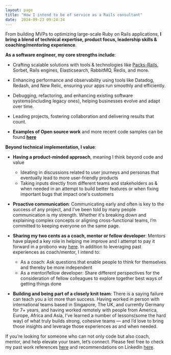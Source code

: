 ```yaml
---
layout: page
title: "How I intend to be of service as a Rails consultant"
date:  2024-09-23 09:24:34
---
```


From building MVPs to optimizing large-scale Ruby on Rails applications, **I bring a blend of technical expertise, product focus, leadership skills & coaching/mentoring experience**.

**As a software engineer, my core strengths include**:

- Crafting scalable solutions with tools & technologies like [Packs-Rails](https://github.com/rubyatscale/packs-rails), Sorbet, Rails engines, Elasticsearch, RabbitMQ, Redis, and more.

- Enhancing performance and observability using tools like Datadog, Redash, and New Relic, ensuring your apps run smoothly and efficiently.

- Debugging, refactoring, and enhancing existing software systems(including legacy ones), helping businesses evolve and adapt over time.

- Leading projects, fostering collaboration and delivering results that count.

- **Examples of Open source work** and more recent code samples can be found **[here](https://gist.github.com/boddhisattva/7e394480e8b56870bd43e6c188e9ff1c)**

**Beyond technical implementation, I value**:

- **Having a product-minded approach**, meaning I think beyond code and value
  - Ideating in discussions related to user journeys and personas that eventually lead to more user-friendly products
  - Taking inputs directly from different teams and stakeholders as & when needed in an attempt to build better features or when fixing important bugs that impact one's customers

- **Proactive communication**: Communicating early and often is key to the success of any project, and I’ve been told by many people communication is my strength. Whether it's breaking down and explaining complex concepts or aligning cross-functional teams, I’m committed to keeping everyone on the same page.

- **Sharing my two cents as a coach, mentor or fellow developer**: Mentors
have played a key role in helping me improve and I attempt to pay it forward in a probono way [here](https://bit.ly/probono_coaching_mentoring_connect_with_mohnish). In addition to leveraging past experiences as coach/mentor, I intend to:
  -  As a coach: Ask questions that enable people to think for themselves and thereby be more independent
  - As a mentor/fellow developer: Share different perspectives for the consideration of fellow colleagues to explore together best ways of getting things done

* **Building and being part of a closely knit team**: There is a saying failure can teach you a lot more than success. Having worked in person with international teams based in Singapore, The UK, and currently Germany for 7+ years, and having worked remotely with people from America, Europe, Africa and Asia, I’ve learned a number of lessons(some the hard way) of what truly builds strong, cohesive teams — and I’d love to bring those insights and leverage those experiences as and when needed.

If you’re looking for someone who can not only code but also coach, mentor, and help elevate your team, let’s connect. Please feel free to check my past work references [here](https://gist.github.com/boddhisattva/b06989258aa46eaf58848dfcf9e35a60) and recommendations on LinkedIn [here](https://de.linkedin.com/in/mohnish-jadwani-9a924619).
